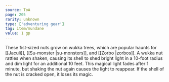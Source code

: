 ```yaml
---
source: ToA
page: 205
rarity: unknown
type: ['adventuring gear']
tag: item/mundane
value: 1 gp
---
```


These fist-sized nuts grow on wukka trees, which are popular haunts for [[Jaculi]], [[Su-monster \|su-monsters]], and [[Zorbo \|zorbos]]. A wukka nut rattles when shaken, causing its shell to shed bright light in a 10-foot radius and dim light for an additional 10 feet. This magical light fades after 1 minute, but shaking the nut again causes the light to reappear. If the shell of the nut is cracked open, it loses its magic.

